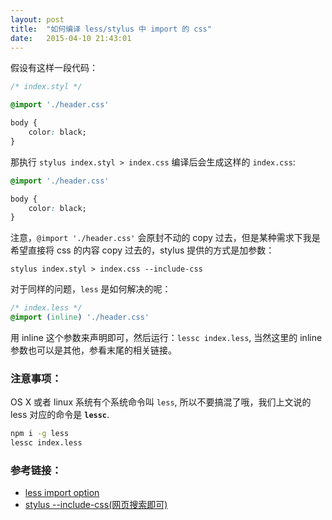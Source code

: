```yaml
---
layout: post
title:  "如何编译 less/stylus 中 import 的 css"
date:   2015-04-10 21:43:01
---
```


假设有这样一段代码：

```css
/* index.styl */

@import './header.css'

body {
    color: black;
}
```

那执行 `stylus index.styl > index.css` 编译后会生成这样的 `index.css`:

<!-- more -->

```css
@import './header.css'

body {
    color: black;
}
```

注意，`@import './header.css'` 会原封不动的 copy 过去，但是某种需求下我是希望直接将 css 的内容 copy 过去的，stylus 提供的方式是加参数：

```
stylus index.styl > index.css --include-css
```

对于同样的问题，`less` 是如何解决的呢：

```css
/* index.less */
@import (inline) './header.css'
```

用 inline 这个参数来声明即可，然后运行：`lessc index.less`, 当然这里的 inline 参数也可以是其他，参看末尾的相关链接。

### 注意事项：

OS X 或者 linux 系统有个系统命令叫 `less`, 所以不要搞混了哦，我们上文说的 less 对应的命令是 **`lessc`**.

```bash
npm i -g less
lessc index.less
```

### 参考链接：

- [less import option](http://lesscss.org/features/#import-options)
- [stylus --include-css(网页搜索即可)](http://learnboost.github.io/stylus/docs/executable.html)
